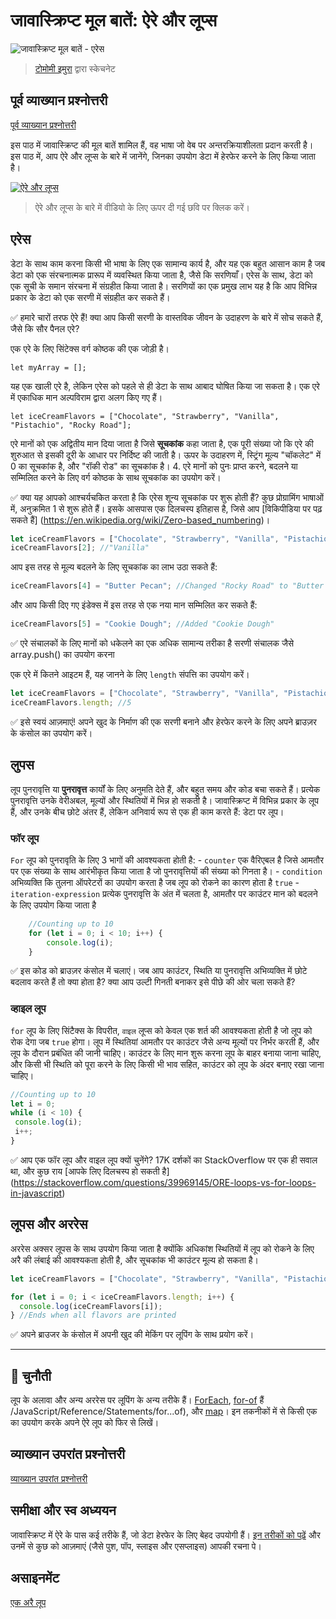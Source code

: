 # जावास्क्रिप्ट मूल बातें: ऐरे और लूप्स

![जावास्क्रिप्ट मूल बातें - एरेस ](/sketchnotes/webdev101-js-arrays.png)
> [टोमोमी इमुरा](https://twitter.com/girlie_mac) द्वारा स्केचनेट

## पूर्व व्याख्यान प्रश्नोत्तरी
[पूर्व व्याख्यान प्रश्नोत्तरी](https://happy-mud-02d95f10f.azurestaticapps.net/quiz/13?loc=hi)

इस पाठ में जावास्क्रिप्ट की मूल बातें शामिल हैं, वह भाषा जो वेब पर अन्तरक्रियाशीलता प्रदान करती है। इस पाठ में, आप ऐरे और लूप्स के बारे में जानेंगे, जिनका उपयोग डेटा में हेरफेर करने के लिए किया जाता है।

[![ऐरे और लूप्स](https://img.youtube.com/vi/Q_CRM2lXXBg/0.jpg)](https://youtube.com/watch?v=Q_CRM2lXXBg "ऐरे और लूप्स")

> ऐरे और लूप्स के बारे में वीडियो के लिए ऊपर दी गई छवि पर क्लिक करें।
## एरेस

डेटा के साथ काम करना किसी भी भाषा के लिए एक सामान्य कार्य है, और यह एक बहुत आसान काम है जब डेटा को एक संरचनात्मक प्रारूप में व्यवस्थित किया जाता है, जैसे कि सरणियाँ। एरेस के साथ, डेटा को एक सूची के समान संरचना में संग्रहीत किया जाता है। सरणियों का एक प्रमुख लाभ यह है कि आप विभिन्न प्रकार के डेटा को एक सरणी में संग्रहीत कर सकते हैं।

✅ हमारे चारों तरफ ऐरे हैं! क्या आप किसी सरणी के वास्तविक जीवन के उदाहरण के बारे में सोच सकते हैं, जैसे कि सौर पैनल एरे?

एक एरे के लिए सिंटेक्स वर्ग कोष्ठक की एक जोड़ी है।

`let myArray = [];`

यह एक खाली एरे है, लेकिन एरेस को पहले से ही डेटा के साथ आबाद घोषित किया जा सकता है। एक एरे में एकाधिक मान अल्पविराम द्वारा अलग किए गए हैं।

`let iceCreamFlavors = ["Chocolate", "Strawberry", "Vanilla", "Pistachio", "Rocky Road"];`

एरे मानों को एक अद्वितीय मान दिया जाता है जिसे **सूचकांक** कहा जाता है, एक पूरी संख्या जो कि एरे की शुरुआत से इसकी दूरी के आधार पर निर्दिष्ट की जाती है। ऊपर के उदाहरण में, स्ट्रिंग मूल्य "चॉकलेट" में 0 का सूचकांक है, और "रॉकी ​​रोड" का सूचकांक है। 4. एरे मानों को पुनः प्राप्त करने, बदलने या सम्मिलित करने के लिए वर्ग कोष्ठक के साथ सूचकांक का उपयोग करें।

✅ क्या यह आपको आश्चर्यचकित करता है कि एरेस शून्य सूचकांक पर शुरू होती हैं? कुछ प्रोग्रामिंग भाषाओं में, अनुक्रमित 1 से शुरू होते हैं। इसके आसपास एक दिलचस्प इतिहास है, जिसे आप [विकिपीडिया पर पढ़ सकते हैं] (https://en.wikipedia.org/wiki/Zero-based_numbering)।

```javascript
let iceCreamFlavors = ["Chocolate", "Strawberry", "Vanilla", "Pistachio", "Rocky Road"];
iceCreamFlavors[2]; //"Vanilla"
```

आप इस तरह से मूल्य बदलने के लिए सूचकांक का लाभ उठा सकते हैं:

```javascript
iceCreamFlavors[4] = "Butter Pecan"; //Changed "Rocky Road" to "Butter Pecan"
```

और आप किसी दिए गए इंडेक्स में इस तरह से एक नया मान सम्मिलित कर सकते हैं:

```javascript
iceCreamFlavors[5] = "Cookie Dough"; //Added "Cookie Dough"
```

✅ एरे संचालकों के लिए मानों को धकेलने का एक अधिक सामान्य तरीका है सरणी संचालक जैसे array.push() का उपयोग करना

एक एरे में कितने आइटम हैं, यह जानने के लिए `length` संपत्ति का उपयोग करें।

```javascript
let iceCreamFlavors = ["Chocolate", "Strawberry", "Vanilla", "Pistachio", "Rocky Road"];
iceCreamFlavors.length; //5
```

✅ इसे स्वयं आज़माएं! अपने खुद के निर्माण की एक सरणी बनाने और हेरफेर करने के लिए अपने ब्राउज़र के कंसोल का उपयोग करें।

## लुपस

लूप पुनरावृत्ति या **पुनरावृत्त** कार्यों के लिए अनुमति देते हैं, और बहुत समय और कोड बचा सकते हैं। प्रत्येक पुनरावृत्ति उनके वेरीअबल, मूल्यों और स्थितियों में भिन्न हो सकती है। जावास्क्रिप्ट में विभिन्न प्रकार के लूप हैं, और उनके बीच छोटे अंतर हैं, लेकिन अनिवार्य रूप से एक ही काम करते हैं: डेटा पर लूप।

### फॉर लूप

`For` लूप को पुनरावृति के लिए 3 भागों की आवश्यकता होती है:
    - `counter` एक वैरिएबल है जिसे आमतौर पर एक संख्या के साथ आरंभीकृत किया जाता है जो पुनरावृत्तियों की संख्या को गिनता है।
    - `condition` अभिव्यक्ति कि तुलना ऑपरेटरों का उपयोग करता है जब लूप को रोकने का कारण होता है `true`
    - `iteration-expression` प्रत्येक पुनरावृत्ति के अंत में चलता है, आमतौर पर काउंटर मान को बदलने के लिए उपयोग किया जाता है
  
```javascript
    //Counting up to 10
    for (let i = 0; i < 10; i++) {
        console.log(i);
    }
```

✅ इस कोड को ब्राउज़र कंसोल में चलाएं। जब आप काउंटर, स्थिति या पुनरावृत्ति अभिव्यक्ति में छोटे बदलाव करते हैं तो क्या होता है? क्या आप उल्टी गिनती बनाकर इसे पीछे की ओर चला सकते हैं?

### व्हाइल लूप

`for` लूप के लिए सिंटैक्स के विपरीत, `वाइल` लूप्स को केवल एक शर्त की आवश्यकता होती है जो लूप को रोक देगा जब `true` होगा। लूप में स्थितियां आमतौर पर काउंटर जैसे अन्य मूल्यों पर निर्भर करती हैं, और लूप के दौरान प्रबंधित की जानी चाहिए। काउंटर के लिए मान शुरू करना लूप के बाहर बनाया जाना चाहिए, और किसी भी स्थिति को पूरा करने के लिए किसी भी भाव सहित, काउंटर को लूप के अंदर बनाए रखा जाना चाहिए।

```javascript
//Counting up to 10
let i = 0;
while (i < 10) {
 console.log(i);
 i++;
}
```

✅ आप एक फॉर लूप और वाइल लूप क्यों चुनेंगे? 17K दर्शकों का StackOverflow पर एक ही सवाल था, और कुछ राय [आपके लिए दिलचस्प हो सकती है] (https://stackoverflow.com/questions/39969145/ORE-loops-vs-for-loops-in-javascript)

## लूपस और अररेस

अररेस अक्सर लूपस के साथ उपयोग किया जाता है क्योंकि अधिकांश स्थितियों में लूप को रोकने के लिए अरै की लंबाई की आवश्यकता होती है, और सूचकांक भी काउंटर मूल्य हो सकता है।

```javascript
let iceCreamFlavors = ["Chocolate", "Strawberry", "Vanilla", "Pistachio", "Rocky Road"];

for (let i = 0; i < iceCreamFlavors.length; i++) {
  console.log(iceCreamFlavors[i]);
} //Ends when all flavors are printed
```

✅ अपने ब्राउजर के कंसोल में अपनी खुद की मेकिंग पर लूपिंग के साथ प्रयोग करें।

---

## 🚀 चुनौती

लूप के अलावा और अन्य अररेस पर लूपिंग के अन्य तरीके हैं। [ForEach](https://developer.mozilla.org/docs/Web/JavaScript/Reference/Global_Objects/Array/forEach), [for-of](https://developer.mozilla.org/docs/Web) हैं /JavaScript/Reference/Statements/for...of), और [map](https://developer.mozilla.org/docs/Web/JavaScript/Reference/Global_Objects/Anray/map)। इन तकनीकों में से किसी एक का उपयोग करके अपने ऐरे लूप को फिर से लिखें।

## व्याख्यान उपरांत प्रश्नोत्तरी
[व्याख्यान उपरांत प्रश्नोत्तरी](https://happy-mud-02d95f10f.azurestaticapps.net/quiz/14?loc=hi)


## समीक्षा और स्व अध्ययन

जावास्क्रिप्ट में ऐरे के पास कई तरीके हैं, जो डेटा हेरफेर के लिए बेहद उपयोगी हैं। [इन तरीकों को पढ़ें](https://developer.mozilla.org/docs/Web/JavaScript/Reference/Global_Objects/Array) और उनमें से कुछ को आज़माएं (जैसे पुश, पॉप, स्लाइस और एसप्लाइस) आपकी रचना पे।

## असाइनमेंट

[एक अरै लूप](assignment.hi.md)
